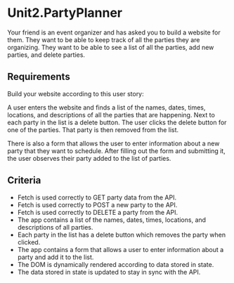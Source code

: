 # Unit2.PartyPlanner

Your friend is an event organizer and has asked you to build a website for them. They want to be able to keep track of all the parties they are organizing. They want to be able to see a list of all the parties, add new parties, and delete parties.

## Requirements

Build your website according to this user story:

A user enters the website and finds a list of the names, dates, times, locations, and descriptions of all the parties that are happening.
Next to each party in the list is a delete button. The user clicks the delete button for one of the parties. That party is then removed from the list.

There is also a form that allows the user to enter information about a new party that they want to schedule. After filling out the form and submitting it, the user observes their party added to the list of parties.

## Criteria

* Fetch is used correctly to GET party data from the API.
* Fetch is used correctly to POST a new party to the API.
* Fetch is used correctly to DELETE a party from the API.
* The app contains a list of the names, dates, times, locations, and descriptions of all parties.
* Each party in the list has a delete button which removes the party when clicked.
* The app contains a form that allows a user to enter information about a party and add it to the list.
* The DOM is dynamically rendered according to data stored in state.
* The data stored in state is updated to stay in sync with the API.


